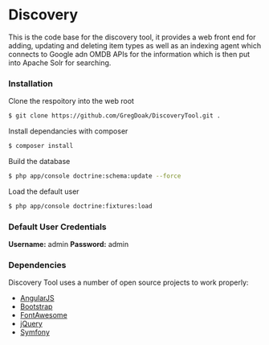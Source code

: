 # Discovery
This is the code base for the discovery tool, it provides a web front end for adding, updating and deleting item types as well as an indexing agent which connects to Google adn OMDB APIs for the information which is then put into Apache Solr for searching.

### Installation
Clone the respoitory into the web root
```sh
$ git clone https://github.com/GregDoak/DiscoveryTool.git .
```
Install dependancies with composer
```sh
$ composer install
```
Build the database
```sh
$ php app/console doctrine:schema:update --force
```
Load the default user 
```sh
$ php app/console doctrine:fixtures:load
```

### Default User Credentials
**Username:** admin
**Password:** admin

### Dependencies

Discovery Tool uses a number of open source projects to work properly:
* [AngularJS](http://www.angularjs.org/)
* [Bootstrap](http://getbootstrap.com/)
* [FontAwesome](https://fortawesome.github.io/Font-Awesome/)
* [jQuery](https://jquery.com/)
* [Symfony](https://symfony.com/)

